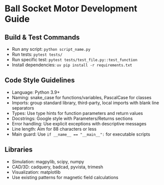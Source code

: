 # Ball Socket Motor Development Guide

## Build & Test Commands
- Run any script: `python script_name.py`
- Run tests: `pytest tests/`
- Run specific test: `pytest tests/test_file.py::test_function`
- Install dependencies: `uv pip install -r requirements.txt`

## Code Style Guidelines
- Language: Python 3.9+
- Naming: snake_case for functions/variables, PascalCase for classes
- Imports: group standard library, third-party, local imports with blank line separators
- Types: Use type hints for function parameters and return values
- Docstrings: Google style with Parameters/Returns sections
- Error handling: Use explicit exceptions with descriptive messages
- Line length: Aim for 88 characters or less
- Main guard: Use `if __name__ == "__main__":` for executable scripts

## Libraries
- Simulation: magpylib, scipy, numpy
- CAD/3D: cadquery, badcad, pyvista, trimesh
- Visualization: matplotlib
- Use existing patterns for magnetic field calculations